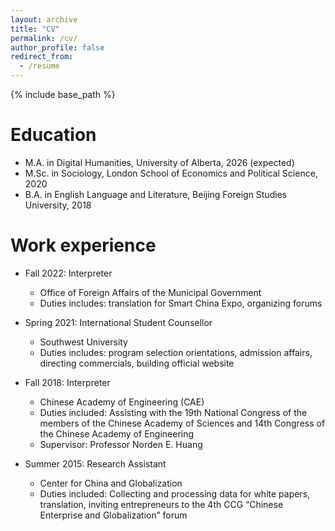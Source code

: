 ```yaml
---
layout: archive
title: "CV"
permalink: /cv/
author_profile: false
redirect_from:
  - /resume
---
```


{% include base_path %}

Education
======
* M.A. in Digital Humanities, University of Alberta, 2026 (expected)
* M.Sc. in Sociology, London School of Economics and Political Science, 2020
* B.A. in English Language and Literature, Beijing Foreign Studies University, 2018

Work experience
======
* Fall 2022: Interpreter
  * Office of Foreign Affairs of the Municipal Government
  * Duties includes: translation for Smart China Expo, organizing forums

* Spring 2021: International Student Counsellor 
  * Southwest University
  * Duties includes: program selection orientations, admission affairs, directing commercials, building official website

* Fall 2018: Interpreter
  * Chinese Academy of Engineering (CAE)
  * Duties included: Assisting with the 19th National Congress of the members of the Chinese Academy of Sciences and
14th Congress of the Chinese Academy of Engineering
  * Supervisor: Professor Norden E. Huang

* Summer 2015: Research Assistant
  * Center for China and Globalization
  * Duties included: Collecting and processing data for white papers, translation, inviting entrepreneurs to the 4th CCG “Chinese Enterprise and Globalization” forum
